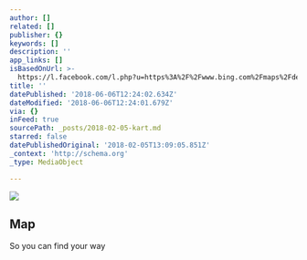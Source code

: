 ```yaml
---
author: []
related: []
publisher: {}
keywords: []
description: ''
app_links: []
isBasedOnUrl: >-
  https://l.facebook.com/l.php?u=https%3A%2F%2Fwww.bing.com%2Fmaps%2Fdefault.aspx%3Fv%3D2%26pc%3DFACEBK%26mid%3D8100%26rtp%3D%257Epos.68.005232552964_13.207175731659_Smeden%2Bi%2BSund%26cp%3D68.005232552964%257E13.207175731659%26lvl%3D16%26sty%3Dr%26rtop%3D0%257E0%257E0%257E%26mode%3DD%26FORM%3DFBKPL6%26mkt%3Dnb-NO&h=ATNuKNQMYPUig5qzgFG3Qi73LPY3qgmbkJc--YoOkemINu93GUDC1XPUXkVoWugR1h6GoJeA62bYHaUvFw8BpE7TnUfrZp-iYCSU36jugnLFAtyZEXDQ56B2tBsSAnmjuV4wNAVZ9yQkcSDfBpO_4VgcNpVEsnPy0-LP5XJzQsXAwFupQ63rQMjxT6XRok-fGIm6Ktr1zM3p4RyoyAn_nSmpM6PDdTqWRHS5kH6Cpczwhe_-rnBieUhDYSXoyHp7Os5mND7Jo8p55pQ_LZd8DazN3PvxhC88zNPWIUhraZMQwVRLHO59mrY8Dg83N8Pa940FN-9OXM1cj83WZv7PRqsoOHiFofBFZSLKFNf5Oe0a6MCWVWqowfFuw86eiaFtCaK9WEK0qTfwzi2t9rCcNtqKSBwt9KW-fQLcouE0RZ6hWZVGSZrhJrTduGMd-7Wsb04-z271o7vIe7KZFNuhYkmhnfun21z7q-fvj-FHubNi44qpn2H5Ii4o9mj9wfqxxoWFYyxezDHReXutDPY6nHhmHHInoriKpeqTHZFWp9Xr8QYUbl4nRIV2seSBwObDRsPGRQ3GtcKgRseT4t2NFxg846rDbSyE_BwUXZ6rfehSHQ
title: ''
datePublished: '2018-06-06T12:24:02.634Z'
dateModified: '2018-06-06T12:24:01.679Z'
via: {}
inFeed: true
sourcePath: _posts/2018-02-05-kart.md
starred: false
datePublishedOriginal: '2018-02-05T13:09:05.851Z'
_context: 'http://schema.org'
_type: MediaObject

---
```

![](https://the-grid-user-content.s3-us-west-2.amazonaws.com/10d18778-9a78-4085-ba3a-7118241051e6.jpg)

<article style=""><h1>Map</h1><p>So you can find your way</p></article>